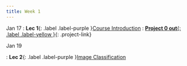 ```yaml
---
title: Week 1
---
```


Jan 17
: **Lec 1**{: .label .label-purple }[Course Introduction](#)
: [**Project 0 out**{: .label .label-yellow }](/projects/#project-0){: .project-link}

Jan 19
<!-- : **Dis 1**{: .label .label-blue }[Intro to Python](#) -->
: **Lec 2**{: .label .label-purple }[Image Classification](#)
  <!-- : [3.1](#), [2.2](#), [2.3](#) -->
  <!-- : [Solution](#) -->
